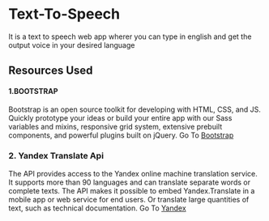 # Text-To-Speech
It is a text to speech web app wherer you can type in english and get the output voice in your desired language

## Resources Used 
 #### 1.BOOTSTRAP

Bootstrap is an open source toolkit for developing with HTML, CSS, and JS. Quickly prototype your ideas or build your entire app with our Sass variables and mixins, responsive grid system, extensive prebuilt components, and powerful plugins built on jQuery. 
Go To [Bootstrap](https://getbootstrap.com/)

### 2. Yandex Translate Api

The API provides access to the Yandex online machine translation service. It supports more than 90 languages and can translate separate words or complete texts. The API makes it possible to embed Yandex.Translate in a mobile app or web service for end users. Or translate large quantities of text, such as technical documentation.
Go To [Yandex](https://tech.yandex.com/translate/)

